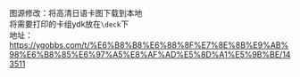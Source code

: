 图源修改：将高清日语卡图下载到本地 <br />
将需要打印的卡组ydk放在<code>\deck</code>下 <br />
地址：https://ygobbs.com/t/%E6%B8%B8%E6%88%8F%E7%8E%8B%E9%AB%98%E6%B8%85%E6%97%A5%E8%AF%AD%E5%8D%A1%E5%9B%BE/143511

